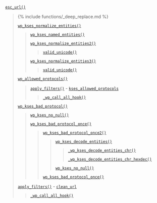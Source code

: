 <p><code><a href="https://developer.wordpress.org/reference/functions/esc_url/">esc_url()</a></code></p>

<blockquote>

{% include functions/_deep_replace.md %}

 [`wp_kses_normalize_entities()`](https://developer.wordpress.org/reference/functions/wp_kses_normalize_entities/)
 
> [`wp_kses_named_entities()`](https://developer.wordpress.org/reference/functions/wp_kses_named_entities/)
> 
> [`wp_kses_normalize_entities2()`](https://developer.wordpress.org/reference/functions/wp_kses_normalize_entities2/)
> 
>> [`valid_unicode()`](https://developer.wordpress.org/reference/functions/valid_unicode/)
> 
> [`wp_kses_normalize_entities3()`](https://developer.wordpress.org/reference/functions/wp_kses_normalize_entities3/)
> 
>> [`valid_unicode()`](https://developer.wordpress.org/reference/functions/valid_unicode/)
 
 [`wp_allowed_protocols()`](https://developer.wordpress.org/reference/functions/wp_allowed_protocols/)
 
> [`apply_filters()`](https://developer.wordpress.org/reference/functions/apply_filters/) - [`kses_allowed_protocols`](https://developer.wordpress.org/reference/hooks/kses_allowed_protocols/)
> 
>> [`_wp_call_all_hook()`](https://developer.wordpress.org/reference/functions/_wp_call_all_hook/)
 
 [`wp_kses_bad_protocol()`](https://developer.wordpress.org/reference/functions/wp_kses_bad_protocol/)
 
> [`wp_kses_no_null()`](https://developer.wordpress.org/reference/functions/wp_kses_no_null/)
> 
> [`wp_kses_bad_protocol_once()`](https://developer.wordpress.org/reference/functions/wp_kses_bad_protocol_once/)
> 
>> [`wp_kses_bad_protocol_once2()`](https://developer.wordpress.org/reference/functions/wp_kses_bad_protocol_once2/)
>> 
>>> [`wp_kses_decode_entities()`](https://developer.wordpress.org/reference/functions/wp_kses_decode_entities/)
>>> 
>>>> [`_wp_kses_decode_entities_chr()`](https://developer.wordpress.org/reference/functions/_wp_kses_decode_entities_chr/)
>>>> 
>>>> [`_wp_kses_decode_entities_chr_hexdec()`](https://developer.wordpress.org/reference/functions/_wp_kses_decode_entities_chr_hexdec/)
>>> 
>>> [`wp_kses_no_null()`](https://developer.wordpress.org/reference/functions/wp_kses_no_null/)
>> 
>> [`wp_kses_bad_protocol_once()`](https://developer.wordpress.org/reference/functions/wp_kses_bad_protocol_once/)
 
 [`apply_filters()`](https://developer.wordpress.org/reference/functions/apply_filters/) - [`clean_url`](https://developer.wordpress.org/reference/hooks/clean_url/)
 
> [`_wp_call_all_hook()`](https://developer.wordpress.org/reference/functions/_wp_call_all_hook/)

</blockquote>